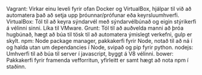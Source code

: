 Vagrant: Virkar einu leveli fyrir ofan Docker og VirtualBox, hjálpar til við að automatera það að setja upp þróunnar/prófunar eða keyrsluumhverfi.
VirtualBox: Tól til að keyra sýndarvél með sýndarvélbúnað og eigin stýrikerfi á vélinni sinni. Líka til VMware.
Grunt: Tól til að auðvelda manni að þróa hugbúnað, hægt að búa til tösk til að automatera ýmislegt verkefni, gulp er skylt.
npm: Node package manager, pakkakerfi fyrir Node, notað til að ná í og halda utan um dependancies í Node, svipað og pip fyrir python.
nodejs: Umhverfi til að búa til server í javascript, byggt á V8 vélinni.
bower: Pakkakerfi fyrir framenda vefforritun, yfirleitt er samt hægt að nota npm í staðinn.
